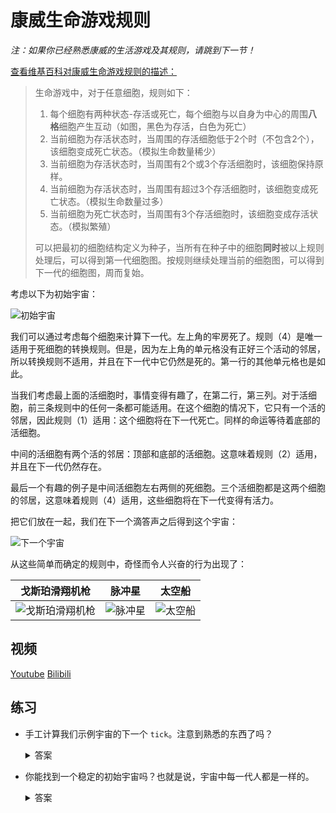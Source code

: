 # 康威生命游戏规则

*注：如果你已经熟悉康威的生活游戏及其规则，请跳到下一节！*

[查看维基百科对康威生命游戏规则的描述：](https://zh.wikipedia.org/wiki/康威生命游戏)

> 生命游戏中，对于任意细胞，规则如下：
> 1. 每个细胞有两种状态-存活或死亡，每个细胞与以自身为中心的周围**八格**细胞产生互动（如图，黑色为存活，白色为死亡）
> 2. 当前细胞为存活状态时，当周围的存活细胞低于2个时（不包含2个），该细胞变成死亡状态。（模拟生命数量稀少）
> 3. 当前细胞为存活状态时，当周围有2个或3个存活细胞时，该细胞保持原样。
> 4. 当前细胞为存活状态时，当周围有超过3个存活细胞时，该细胞变成死亡状态。（模拟生命数量过多）
> 5. 当前细胞为死亡状态时，当周围有3个存活细胞时，该细胞变成存活状态。（模拟繁殖）
>
> 可以把最初的细胞结构定义为种子，当所有在种子中的细胞**同时**被以上规则处理后，可以得到第一代细胞图。按规则继续处理当前的细胞图，可以得到下一代的细胞图，周而复始。

考虑以下为初始宇宙：

![初始宇宙](source/_posts/imagesosts/images/4.3initial-universe.png)

我们可以通过考虑每个细胞来计算下一代。左上角的牢房死了。规则（4）是唯一适用于死细胞的转换规则。但是，因为左上角的单元格没有正好三个活动的邻居，所以转换规则不适用，并且在下一代中它仍然是死的。第一行的其他单元格也是如此。

当我们考虑最上面的活细胞时，事情变得有趣了，在第二行，第三列。对于活细胞，前三条规则中的任何一条都可能适用。在这个细胞的情况下，它只有一个活的邻居，因此规则（1）适用：这个细胞将在下一代死亡。同样的命运等待着底部的活细胞。

中间的活细胞有两个活的邻居：顶部和底部的活细胞。这意味着规则（2）适用，并且在下一代仍然存在。

最后一个有趣的例子是中间活细胞左右两侧的死细胞。三个活细胞都是这两个细胞的邻居，这意味着规则（4）适用，这些细胞将在下一代变得有活力。

把它们放在一起，我们在下一个滴答声之后得到这个宇宙：

![下一个宇宙](source/_posts/imagesosts/images/4.3next-universe.png)

从这些简单而确定的规则中，奇怪而令人兴奋的行为出现了：

| 戈斯珀滑翔机枪 | 脉冲星 | 太空船 |
| ----------- | ------ | ---- |
| ![戈斯珀滑翔机枪](source/_posts/imagesosts/images/4.3Gospers_glider_gun.gif) | ![脉冲星](source/_posts/imagesosts/images/4.3Game_of_life_pulsar.gif) | ![太空船](source/_posts/imagesosts/images/4.3Game_of_life_animated_LWSS.gif) |


## 视频

[Youtube](https://www.youtube.com/watch?v=C2vgICfQawE)
[Bilibili](https://www.bilibili.com/video/BV1jJ411J7PM?from=search&seid=7436452962981491560)

## 练习

- 手工计算我们示例宇宙的下一个 `tick`。注意到熟悉的东西了吗？
    <details>
        <summary>答案</summary>
  
    ![初始宇宙](source/_posts/imagesosts/images/4.3initial-universe.png)

    这种模式是周期性的：每两次 `tick` 之后，它就会返回到初始状态。
    </details>


- 你能找到一个稳定的初始宇宙吗？也就是说，宇宙中每一代人都是一样的。

    <details>
        <summary>答案</summary>
        有无数稳定的宇宙！平凡稳定的宇宙就是空的宇宙。一个二乘二平方的活细胞也是一个稳定的宇宙。
    </details>
